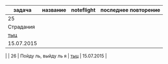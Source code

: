 | задача | название  | noteflight | последнее повторение |
|--------|-----------|------------|----------------------|
| 25     
| Страдания 
| [тыц](https://www.noteflight.com/scores/view/cd6c485020e74a6a2b9e9386132bcdcbba02f1ce)
| 15.07.2015 
|
| 26 
| Пойду ль, выйду ль я 
| [тыц](https://www.noteflight.com/scores/view/2b6668b91ebea17bae342e543c2e203d6757f5d0) 
| 15.07.2015 
|